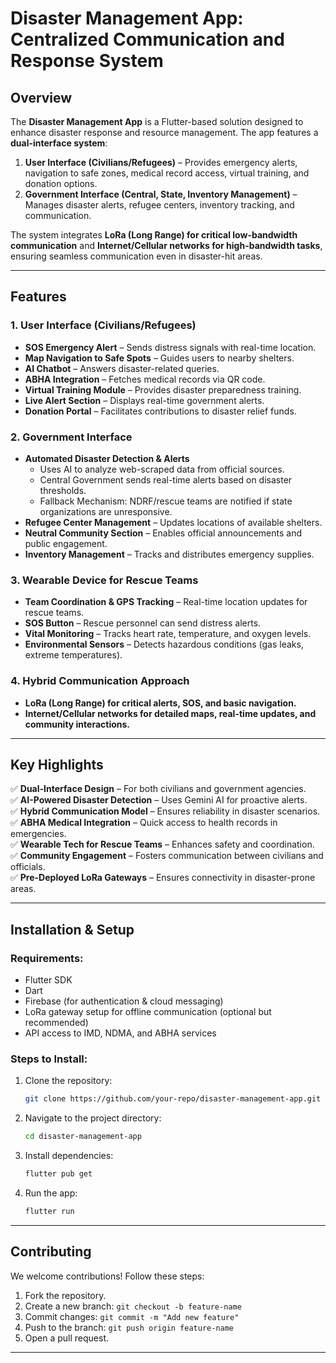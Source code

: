 # Disaster Management App: Centralized Communication and Response System

## Overview
The **Disaster Management App** is a Flutter-based solution designed to enhance disaster response and resource management. The app features a **dual-interface system**:

1. **User Interface (Civilians/Refugees)** – Provides emergency alerts, navigation to safe zones, medical record access, virtual training, and donation options.
2. **Government Interface (Central, State, Inventory Management)** – Manages disaster alerts, refugee centers, inventory tracking, and communication.

The system integrates **LoRa (Long Range) for critical low-bandwidth communication** and **Internet/Cellular networks for high-bandwidth tasks**, ensuring seamless communication even in disaster-hit areas.

---

## Features

### 1. User Interface (Civilians/Refugees)
- **SOS Emergency Alert** – Sends distress signals with real-time location.
- **Map Navigation to Safe Spots** – Guides users to nearby shelters.
- **AI Chatbot** – Answers disaster-related queries.
- **ABHA Integration** – Fetches medical records via QR code.
- **Virtual Training Module** – Provides disaster preparedness training.
- **Live Alert Section** – Displays real-time government alerts.
- **Donation Portal** – Facilitates contributions to disaster relief funds.

### 2. Government Interface
- **Automated Disaster Detection & Alerts**
  - Uses AI to analyze web-scraped data from official sources.
  - Central Government sends real-time alerts based on disaster thresholds.
  - Fallback Mechanism: NDRF/rescue teams are notified if state organizations are unresponsive.
- **Refugee Center Management** – Updates locations of available shelters.
- **Neutral Community Section** – Enables official announcements and public engagement.
- **Inventory Management** – Tracks and distributes emergency supplies.

### 3. Wearable Device for Rescue Teams
- **Team Coordination & GPS Tracking** – Real-time location updates for rescue teams.
- **SOS Button** – Rescue personnel can send distress alerts.
- **Vital Monitoring** – Tracks heart rate, temperature, and oxygen levels.
- **Environmental Sensors** – Detects hazardous conditions (gas leaks, extreme temperatures).

### 4. Hybrid Communication Approach
- **LoRa (Long Range) for critical alerts, SOS, and basic navigation.**
- **Internet/Cellular networks for detailed maps, real-time updates, and community interactions.**

---

## Key Highlights
✅ **Dual-Interface Design** – For both civilians and government agencies.  
✅ **AI-Powered Disaster Detection** – Uses Gemini AI for proactive alerts.  
✅ **Hybrid Communication Model** – Ensures reliability in disaster scenarios.  
✅ **ABHA Medical Integration** – Quick access to health records in emergencies.  
✅ **Wearable Tech for Rescue Teams** – Enhances safety and coordination.  
✅ **Community Engagement** – Fosters communication between civilians and officials.  
✅ **Pre-Deployed LoRa Gateways** – Ensures connectivity in disaster-prone areas.  

---

## Installation & Setup

### Requirements:
- Flutter SDK
- Dart
- Firebase (for authentication & cloud messaging)
- LoRa gateway setup for offline communication (optional but recommended)
- API access to IMD, NDMA, and ABHA services

### Steps to Install:
1. Clone the repository:
   ```bash
   git clone https://github.com/your-repo/disaster-management-app.git
   ```
2. Navigate to the project directory:
   ```bash
   cd disaster-management-app
   ```
3. Install dependencies:
   ```bash
   flutter pub get
   ```
4. Run the app:
   ```bash
   flutter run
   ```

---

## Contributing
We welcome contributions! Follow these steps:
1. Fork the repository.
2. Create a new branch: `git checkout -b feature-name`
3. Commit changes: `git commit -m "Add new feature"`
4. Push to the branch: `git push origin feature-name`
5. Open a pull request.

---



